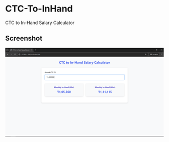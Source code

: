 # CTC-To-InHand
CTC to In-Hand Salary Calculator

## Screenshot

![CTC-To-InHand Screenshot](images\Screenshot1.png?raw=true)